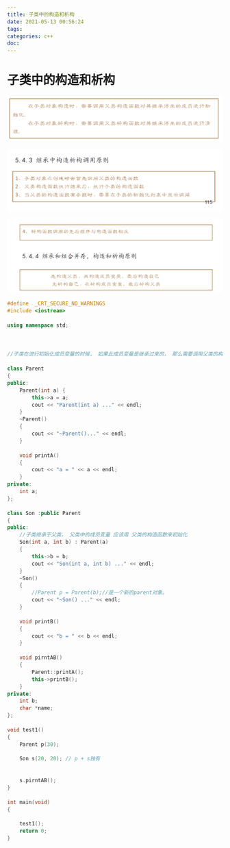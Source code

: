 ```yaml
---
title: 子类中的构造和析构
date: 2021-05-13 00:56:24
tags:
categories: c++
doc:
---
```


# 子类中的构造和析构

![1620838602286](/images/javawz/1620838602286.png)

![1620838656750](/images/javawz/1620838656750.png)

![1620838667523](/images/javawz/1620838667523.png)

```cpp
#define  _CRT_SECURE_NO_WARNINGS 
#include <iostream>

using namespace std;



//子类在进行初始化成员变量的时候， 如果此成员变量是继承过来的， 那么需要调用父类的构造器来初始化。

class Parent
{
public:
	Parent(int a) {
		this->a = a;
		cout << "Parent(int a) ..." << endl;
	}
	~Parent()
	{
		cout << "~Parent()..." << endl;
	}

	void printA()
	{
		cout << "a = " << a << endl;
	}
private:
	int a;
};

class Son :public Parent
{
public:
	//子类继承于父类， 父类中的成员变量 应该用 父类的构造函数来初始化
	Son(int a, int b) : Parent(a)
	{
		this->b = b;
		cout << "Son(int a, int b) ..." << endl;
	}
	~Son()
	{
		//Parent p = Parent(b);//是一个新的parent对象。
		cout << "~Son() ..." << endl;
	}

	void printB()
	{
		cout << "b = " << b << endl;
	}

	void pirntAB()
	{
		Parent::printA();
		this->printB();
	}
private:
	int b;
	char *name;
};

void test1()
{
	Parent p(30);

	Son s(20, 20); // p + s独有


	s.pirntAB();
}

int main(void)
{

	test1();
	return 0;
}
```

